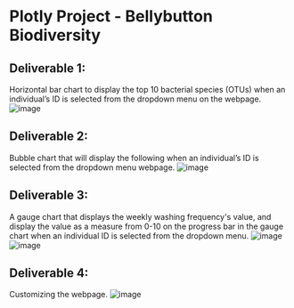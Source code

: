 # Plotly Project - Bellybutton Biodiversity

## Deliverable 1: 
Horizontal bar chart to display the top 10 bacterial species (OTUs) when an individual’s ID is selected from the dropdown menu on the webpage. 
![image](https://user-images.githubusercontent.com/104685001/181485053-24d05156-e04d-42a4-8357-14c2e6668b76.png)

## Deliverable 2: 
Bubble chart that will display the following when an individual’s ID is selected from the dropdown menu webpage.
![image](https://user-images.githubusercontent.com/104685001/181485270-3b302025-212f-403b-83a0-33a905c11ed3.png)

## Deliverable 3: 
A gauge chart that displays the weekly washing frequency's value, and display the value as a measure from 0-10 on the progress bar in the gauge chart when an individual ID is selected from the dropdown menu.
![image](https://user-images.githubusercontent.com/104685001/181485586-8ebaf3ea-d0e9-4969-a1ac-473447b13dc6.png)
![image](https://user-images.githubusercontent.com/104685001/181485752-a35b567e-fb16-4d3a-acf1-df2cfb380eda.png)

## Deliverable 4: 
Customizing the webpage.
![image](https://user-images.githubusercontent.com/104685001/181486999-dca78d2f-943d-4c34-98be-f880e9c7856f.png)
